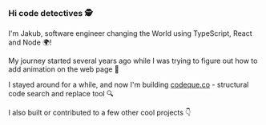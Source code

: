 ### Hi code detectives 🕵️

I'm Jakub, software engineer changing the World using TypeScript, React and Node 🌍!

My journey started several years ago while I was trying to figure out how to add animation on the web page 🌱

I stayed around for a while, and now I'm building [codeque.co](https://codeque.co) - structural code search and replace tool 🔍

I also built or contributed to a few other cool projects 👇

